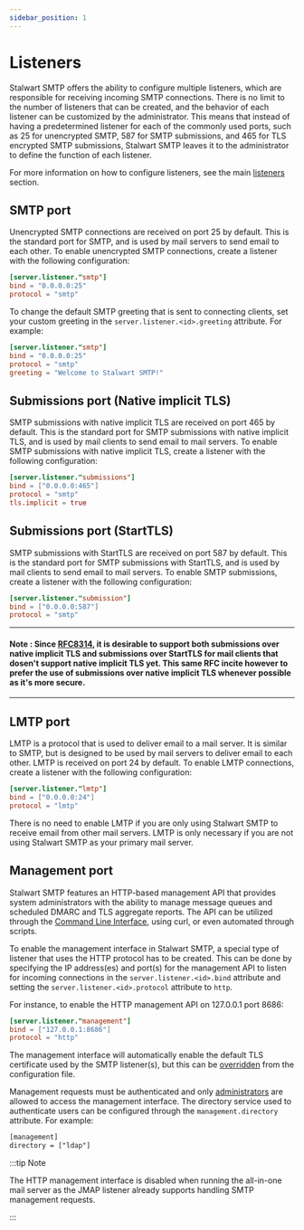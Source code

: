 ```yaml
---
sidebar_position: 1
---
```


# Listeners

Stalwart SMTP offers the ability to configure multiple listeners, which are responsible for receiving incoming SMTP connections. There is no limit to the number of listeners that can be created, and the behavior of each listener can be customized by the administrator. This means that instead of having a predetermined listener for each of the commonly used ports, such as 25 for unencrypted SMTP, 587 for SMTP submissions, and 465 for TLS encrypted SMTP submissions, Stalwart SMTP leaves it to the administrator to define the function of each listener.

For more information on how to configure listeners, see the main [listeners](/docs/configuration/listener) section.

## SMTP port

Unencrypted SMTP connections are received on port 25 by default. This is the standard port for SMTP, and is used by mail servers to send email to each other. To enable unencrypted SMTP connections, create a listener with the following configuration:

```toml
[server.listener."smtp"]
bind = "0.0.0.0:25"
protocol = "smtp"
```

To change the default SMTP greeting that is sent to connecting clients, set your custom greeting in the `server.listener.<id>.greeting` attribute. For example:

```toml
[server.listener."smtp"]
bind = "0.0.0.0:25"
protocol = "smtp"
greeting = "Welcome to Stalwart SMTP!"
```

## Submissions port (Native implicit TLS)

SMTP submissions with native implicit TLS are received on port 465 by default. This is the standard port for SMTP submissions with native implicit TLS, and is used by mail clients to send email to mail servers. To enable SMTP submissions with native implicit TLS, create a listener with the following configuration:

```toml
[server.listener."submissions"]
bind = ["0.0.0.0:465"]
protocol = "smtp"
tls.implicit = true
```

## Submissions port (StartTLS)

SMTP submissions with StartTLS are received on port 587 by default. This is the standard port for SMTP submissions with StartTLS, and is used by mail clients to send email to mail servers. To enable SMTP submissions, create a listener with the following configuration:

```toml
[server.listener."submission"]
bind = ["0.0.0.0:587"]
protocol = "smtp"
```

---
#### Note : Since [RFC8314](https://tools.ietf.org/html/rfc8314), it is desirable to support both submissions over native implicit TLS and submissions over StartTLS for mail clients that dosen't support native implicit TLS yet. This same RFC incite however to prefer the use of submissions over native implicit TLS whenever possible as it's more secure.
---

## LMTP port

LMTP is a protocol that is used to deliver email to a mail server. It is similar to SMTP, but is designed to be used by mail servers to deliver email to each other. LMTP is received on port 24 by default. To enable LMTP connections, create a listener with the following configuration:

```toml
[server.listener."lmtp"]
bind = ["0.0.0.0:24"]
protocol = "lmtp"
```

There is no need to enable LMTP if you are only using Stalwart SMTP to receive email from other mail servers. LMTP is only necessary if you are not using Stalwart SMTP as your primary mail server.

## Management port

Stalwart SMTP features an HTTP-based management API that provides system administrators with the ability to manage message queues and scheduled DMARC and TLS aggregate reports. The API can be utilized through the [Command Line Interface](/docs/management/overview), using curl, or even automated through scripts.

To enable the management interface in Stalwart SMTP, a special type of listener that uses the HTTP protocol has to be created. This can be done by specifying the IP address(es) and port(s) for the management API to listen for incoming connections in the `server.listener.<id>.bind` attribute and setting the `server.listener.<id>.protocol` attribute to `http`.

For instance, to enable the HTTP management API on 127.0.0.1 port 8686:

```toml
[server.listener."management"]
bind = ["127.0.0.1:8686"]
protocol = "http"
```

The management interface will automatically enable the default TLS certificate used by the SMTP listener(s), but this can be [overridden](/docs/configuration/listener#overriding-defaults) from the configuration file.

Management requests must be authenticated and only [administrators](/docs/directory/users#administrators) are allowed to access the management interface. The directory service used to authenticate users can be configured through the `management.directory` attribute. For example:

```txt
[management]
directory = ["ldap"]
```

:::tip Note

The HTTP management interface is disabled when running the all-in-one mail server as the JMAP listener already supports handling SMTP management requests.

:::
